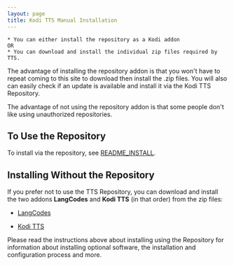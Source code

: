 ```yaml
---
layout: page
title: Kodi TTS Manual Installation
---
```

<meta http-equiv='Content-Type' content='text/html; charset=utf-8' />

    * You can either install the repository as a Kodi addon
    OR
    * You can download and install the individual zip files required by TTS.

The advantage of installing the repository addon is that you won't have to repeat coming to this
site to download then install the .zip files. You will also can easily check if an update
is available and install it via the Kodi TTS Repository.

The advantage of not using the repository addon is that some people don't like
using unauthorized repositories.

## To Use the Repository

To install via the repository, see [README_INSTALL](https://feuerbacher.us/repo/README_INSTALL.html).

## Installing Without the Repository

If you prefer not to use the TTS Repository, you can download and install the two addons
**LangCodes** and **Kodi TTS** (in that order) from the zip files:

  * [LangCodes](https://feuerbacher.us/repo/repo/zips/script.module.langcodes/script.module.langcodes-3.4.0~alpha.zip)

  * [Kodi TTS](https://feuerbacher.us/repo/repo/zips/service.kodi.tts/service.kodi.tts-2.0.7~alpha.zip)

Please read the instructions above about installing using the Repository for information
about installing optional software, the installation and configuration process and more.
